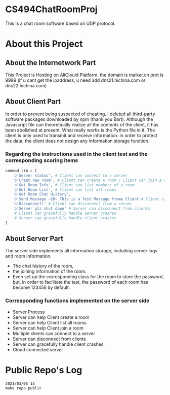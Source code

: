 # CS494ChatRoomProj
This is a chat room software based on UDP protocol. 
# About this Project
## About the Internetwork Part
This Project is Hosting on AliClould Platform. the domain is malker.cn prot is 9999 (if u cant get the ipaddress, u need add dns21.hichina.com or dns22.hichina.com) 
## About Client Part
In order to prevent being suspected of cheating, I deleted all third-party software packages downloaded by npm (thank you Bart). Although the Javascript file can theoretically realize all the contents of the client, it has been abolished at present. What really works is the Python file in it. The client is only used to transmit and receive information. In order to protect the data, the client does not design any information storage function.
### Regarding the instructions used in the client test and the corresponding scoring items
```Python 3
commad_lib = [
    b'Server status', # Client can connect to a server
    b'Creat new room', # Client can create a room / Client can join a room
    b'Get Room Info', # Client can list members of a room
    b'Get Room List', # Client can list all rooms
    b'Get Room Chat History', 
    b'Send Message ~20~ This is a Test Message frome Client'# Client can send messages to a room
    b'Disconnect!' # Client can disconnect from a server
    b'Server plz shut down' # Server can disconnect from clients
    # Client can gracefully handle server crashes
    # Server can gracefully handle client crashes
]
```
## About Server Part
The server side implements all information storage, including server logs and room information. 
* The chat history of the room, 
* the joining information of the room. 
* Even set up the corresponding class for the room to store the password, but, in order to facilitate the test, the password of each room has become 123456 by default.
###  Corresponding functions implemented on the server side
* Server Process
* Server can help Client create a room
* Server can help Client list all rooms
* Server can help Client join a room
* Multiple clients can connect to a server
* Server can disconnect from clients
* Server can gracefully handle client crashes
* Cloud connected server
# Public Repo's Log
```
2021/03/05 15
make repo public
```